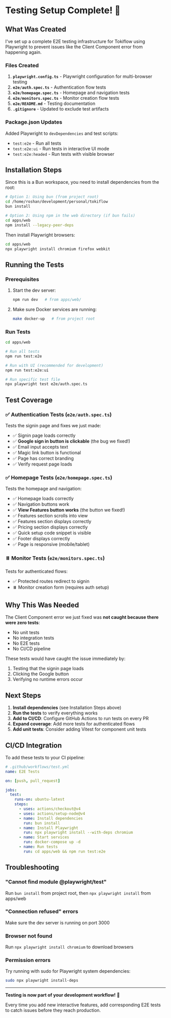 # Testing Setup Complete! 🎉

## What Was Created

I've set up a complete E2E testing infrastructure for Tokiflow using Playwright to prevent issues like the Client Component error from happening again.

### Files Created

1. **`playwright.config.ts`** - Playwright configuration for multi-browser testing
2. **`e2e/auth.spec.ts`** - Authentication flow tests
3. **`e2e/homepage.spec.ts`** - Homepage and navigation tests  
4. **`e2e/monitors.spec.ts`** - Monitor creation flow tests
5. **`e2e/README.md`** - Testing documentation
6. **`.gitignore`** - Updated to exclude test artifacts

### Package.json Updates

Added Playwright to `devDependencies` and test scripts:
- `test:e2e` - Run all tests
- `test:e2e:ui` - Run tests in interactive UI mode
- `test:e2e:headed` - Run tests with visible browser

## Installation Steps

Since this is a Bun workspace, you need to install dependencies from the root:

```bash
# Option 1: Using bun (from project root)
cd /home/roshan/development/personal/tokiflow
bun install

# Option 2: Using npm in the web directory (if bun fails)
cd apps/web
npm install --legacy-peer-deps
```

Then install Playwright browsers:
```bash
cd apps/web
npx playwright install chromium firefox webkit
```

## Running the Tests

### Prerequisites
1. Start the dev server:
   ```bash
   npm run dev   # from apps/web/
   ```

2. Make sure Docker services are running:
   ```bash
   make docker-up   # from project root
   ```

### Run Tests

```bash
cd apps/web

# Run all tests
npm run test:e2e

# Run with UI (recommended for development)
npm run test:e2e:ui

# Run specific test file
npx playwright test e2e/auth.spec.ts
```

## Test Coverage

### ✅ Authentication Tests (`e2e/auth.spec.ts`)

Tests the signin page and fixes we just made:
- ✅ Signin page loads correctly
- ✅ **Google sign in button is clickable** (the bug we fixed!)
- ✅ Email input accepts text
- ✅ Magic link button is functional
- ✅ Page has correct branding
- ✅ Verify request page loads

### ✅ Homepage Tests (`e2e/homepage.spec.ts`)

Tests the homepage and navigation:
- ✅ Homepage loads correctly
- ✅ Navigation buttons work
- ✅ **View Features button works** (the button we fixed!)
- ✅ Features section scrolls into view
- ✅ Features section displays correctly
- ✅ Pricing section displays correctly
- ✅ Quick setup code snippet is visible
- ✅ Footer displays correctly
- ✅ Page is responsive (mobile/tablet)

### ⏸️ Monitor Tests (`e2e/monitors.spec.ts`)

Tests for authenticated flows:
- ✅ Protected routes redirect to signin
- ⏸️ Monitor creation form (requires auth setup)

## Why This Was Needed

The Client Component error we just fixed was **not caught because there were zero tests**:
- No unit tests
- No integration tests  
- No E2E tests
- No CI/CD pipeline

These tests would have caught the issue immediately by:
1. Testing that the signin page loads
2. Clicking the Google button
3. Verifying no runtime errors occur

## Next Steps

1. **Install dependencies** (see Installation Steps above)
2. **Run the tests** to verify everything works
3. **Add to CI/CD**: Configure GitHub Actions to run tests on every PR
4. **Expand coverage**: Add more tests for authenticated flows
5. **Add unit tests**: Consider adding Vitest for component unit tests

## CI/CD Integration

To add these tests to your CI pipeline:

```yaml
# .github/workflows/test.yml
name: E2E Tests

on: [push, pull_request]

jobs:
  test:
    runs-on: ubuntu-latest
    steps:
      - uses: actions/checkout@v4
      - uses: actions/setup-node@v4
      - name: Install dependencies
        run: bun install
      - name: Install Playwright
        run: npx playwright install --with-deps chromium
      - name: Start services
        run: docker-compose up -d
      - name: Run tests
        run: cd apps/web && npm run test:e2e
```

## Troubleshooting

### "Cannot find module @playwright/test"
Run `bun install` from project root, then `npx playwright install` from apps/web

### "Connection refused" errors
Make sure the dev server is running on port 3000

### Browser not found
Run `npx playwright install chromium` to download browsers

### Permission errors
Try running with sudo for Playwright system dependencies:
```bash
sudo npx playwright install-deps
```

---

**Testing is now part of your development workflow!** 🚀

Every time you add new interactive features, add corresponding E2E tests to catch issues before they reach production.

